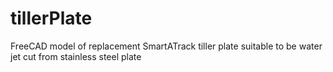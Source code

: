 # tillerPlate
FreeCAD model of replacement SmartATrack tiller plate suitable to be water jet cut from stainless steel plate

